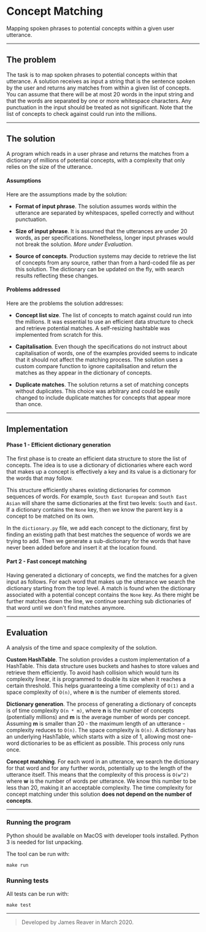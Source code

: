 # Concept Matching
Mapping spoken phrases to potential concepts within a given user utterance.

---

## The problem

The task is to map spoken phrases to potential concepts within that utterance. A solution receives as input a string that is the sentence spoken by the user and returns any matches from within a given list of concepts. You can assume that there will be at most 20 words in the input string and that the words are separated by one or more whitespace characters. Any punctuation in the input should be treated as not significant. Note that the list of concepts to check against could run into the millions.

---

## The solution

A program which reads in a user phrase and returns the matches from a dictionary of millions of potential concepts, with a complexity that only relies on the size of the utterance.

#### Assumptions
Here are the assumptions made by the solution:

* __Format of input phrase__. The solution assumes words within the utterance are separated by whitespaces, spelled correctly and without punctuation.

* __Size of input phrase__. It is assumed that the utterances are under 20 words, as per specifications. Nonetheless, longer input phrases would not break the solution. _More under Evaluation_.

* __Source of concepts__. Production systems may decide to retrieve the list of concepts from any source, rather than from a hard-coded file as per this solution. The dictionary can be updated on the fly, with search results reflecting these changes.

#### Problems addressed
Here are the problems the solution addresses:

* __Concept list size__. The list of concepts to match against could run into the millions. It was essential to use an efficient data structure to check and retrieve potential matches. A self-resizing hashtable was implemented from scratch for this.

* __Capitalisation__. Even though the specifications do not instruct about capitalisation of words, one of the examples provided seems to indicate that it should not affect the matching process. The solution uses a custom compare function to ignore capitalisation and return the matches as they appear in the dictionary of concepts.

* __Duplicate matches__. The solution returns a set of matching concepts without duplicates. This choice was arbitrary and could be easily changed to include duplicate matches for concepts that appear more than once.

---

## Implementation


#### Phase 1 - Efficient dictionary generation

The first phase is to create an efficient data structure to store the list of concepts. The idea is to use a dictionary of dictionaries where each word that makes up a concept is effectively a key and its value is a dictionary for the words that may follow.

This structure efficiently shares existing dictionaries for common sequences of words. For example, `South East European` and `South East Asian` will share the same dictionaries at the first two levels: `South` and `East`.  If a dictionary contains the `None` key, then we know the parent key is a concept to be matched on its own.

In the `dictionary.py` file, we add each concept to the dictionary, first by finding an existing path that best matches the sequence of words we are trying to add. Then we generate a sub-dictionary for the words that have never been added before and insert it at the location found.

#### Part 2 - Fast concept matching

Having generated a dictionary of concepts, we find the matches for a given input as follows. For each word that makes up the utterance we search the dictionary starting from the top level. A match is found when the dictionary associated with a potential concept contains the `None` key. As there might be further matches down the line, we continue searching sub dictionaries of that word until we don't find matches anymore.

---

## Evaluation


A analysis of the time and space complexity of the solution.

__Custom HashTable__. The solution provides a custom implementation of a HashTable. This data structure uses buckets and hashes to store values and retrieve them efficiently. To avoid hash collision which would turn its complexity linear, it is programmed to double its size when it reaches a certain threshold. This helps guaranteeing a time complexity of `O(1)` and a space complexity of `O(n)`, where __n__ is the number of elements stored.


__Dictionary generation__. The process of generating a dictionary of concepts is of time complexity `O(n * m)`, where __n__ is the number of concepts (potentially millions) and __m__ is the average number of words per concept. Assuming __m__ is smaller than 20 - the maximum length of an utterance - complexity reduces to `O(n)`.  The space complexity is `O(n)`. A dictionary has an underlying HashTable, which starts with a size of 1, allowing most one-word dictionaries to be as efficient as possible. This process only runs once.

__Concept matching__. For each word in an utterance, we search the dictionary for that word and for any further words, potentially up to the length of the utterance itself. This means that the complexity of this process is `O(w^2)` where __w__ is the number of words per utterance. We know this number to be less than 20, making it an acceptable complexity. The time complexity for concept matching under this solution __does not depend on the number of concepts__.

---

### Running the program

Python should be available on MacOS with developer tools installed. Python 3 is needed for list unpacking.

The tool can be run with:
```
make run
```


### Running tests

All tests can be run with:
```
make test
```

---
> Developed by James Reaver in March 2020.
